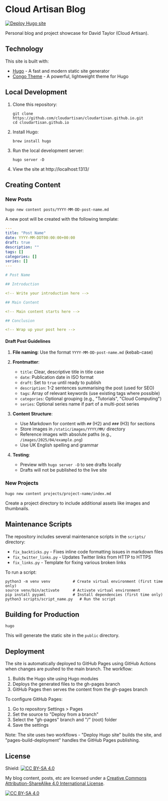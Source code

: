 # Cloud Artisan Blog

[![Deploy Hugo site](https://github.com/cloudartisan/cloudartisan.github.io/actions/workflows/hugo.yml/badge.svg)](https://github.com/cloudartisan/cloudartisan.github.io/actions/workflows/hugo.yml)

Personal blog and project showcase for David Taylor (Cloud Artisan).

## Technology

This site is built with:
- [Hugo](https://gohugo.io/) - A fast and modern static site generator
- [Congo Theme](https://github.com/jpanther/congo) - A powerful, lightweight theme for Hugo

## Local Development

1. Clone this repository:
   ```
   git clone https://github.com/cloudartisan/cloudartisan.github.io.git
   cd cloudartisan.github.io
   ```

2. Install Hugo:
   ```
   brew install hugo
   ```

3. Run the local development server:
   ```
   hugo server -D
   ```

4. View the site at http://localhost:1313/

## Creating Content

### New Posts
```
hugo new content posts/YYYY-MM-DD-post-name.md
```

A new post will be created with the following template:

```yaml
---
title: "Post Name"
date: YYYY-MM-DDT00:00:00+00:00
draft: true
description: ""
tags: []
categories: []
series: []
---

# Post Name

## Introduction

<!-- Write your introduction here -->

## Main Content

<!-- Main content starts here -->

## Conclusion

<!-- Wrap up your post here -->
```

#### Draft Post Guidelines

1. **File naming**: Use the format `YYYY-MM-DD-post-name.md` (kebab-case)
2. **Frontmatter**:
   - `title`: Clear, descriptive title in title case
   - `date`: Publication date in ISO format
   - `draft`: Set to `true` until ready to publish
   - `description`: 1-2 sentences summarising the post (used for SEO)
   - `tags`: Array of relevant keywords (use existing tags where possible)
   - `categories`: Optional grouping (e.g., "Tutorials", "Cloud Computing")
   - `series`: Optional series name if part of a multi-post series

3. **Content Structure**:
   - Use Markdown for content with `##` (H2) and `###` (H3) for sections
   - Store images in `/static/images/YYYY/MM/` directory
   - Reference images with absolute paths (e.g., `/images/2025/04/example.png`)
   - Use UK English spelling and grammar

4. **Testing**:
   - Preview with `hugo server -D` to see drafts locally
   - Drafts will not be published to the live site

### New Projects
```
hugo new content projects/project-name/index.md
```

Create a project directory to include additional assets like images and thumbnails.

## Maintenance Scripts

The repository includes several maintenance scripts in the `scripts/` directory:

- `fix_backticks.py` - Fixes inline code formatting issues in markdown files
- `fix_twitter_links.py` - Updates Twitter links from HTTP to HTTPS
- `fix_links.py` - Template for fixing various broken links

To run a script:
```
python3 -m venv venv          # Create virtual environment (first time only)
source venv/bin/activate      # Activate virtual environment
pip install pyyaml            # Install dependencies (first time only)
python3 scripts/script_name.py   # Run the script
```

## Building for Production

```
hugo
```

This will generate the static site in the `public` directory.

## Deployment

The site is automatically deployed to GitHub Pages using GitHub Actions when changes are pushed to the main branch. The workflow:

1. Builds the Hugo site using Hugo modules
2. Deploys the generated files to the gh-pages branch
3. GitHub Pages then serves the content from the gh-pages branch

To configure GitHub Pages:
1. Go to repository Settings > Pages
2. Set the source to "Deploy from a branch"
3. Select the "gh-pages" branch and "/" (root) folder
4. Save the settings

Note: The site uses two workflows - "Deploy Hugo site" builds the site, and "pages-build-deployment" handles the GitHub Pages publishing.

## License

Shield: [![CC BY-SA 4.0][cc-by-sa-shield]][cc-by-sa]

My blog content, posts, etc are licensed under a
[Creative Commons Attribution-ShareAlike 4.0 International License][cc-by-sa].

[![CC BY-SA 4.0][cc-by-sa-image]][cc-by-sa]

[cc-by-sa]: http://creativecommons.org/licenses/by-sa/4.0/
[cc-by-sa-image]: https://licensebuttons.net/l/by-sa/4.0/88x31.png
[cc-by-sa-shield]: https://img.shields.io/badge/License-CC%20BY--SA%204.0-lightgrey.svg

